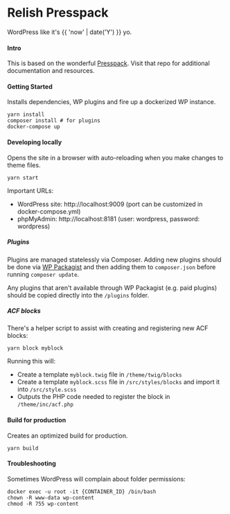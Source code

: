 # Relish Presspack
WordPress like it's {{ 'now' | date('Y') }} yo. 

#### Intro
This is based on the wonderful [Presspack](https://github.com/jaredpalmer/presspack). Visit that repo for additional documentation and resources.

#### Getting Started

Installs dependencies, WP plugins and fire up a dockerized WP instance.
```
yarn install
composer install # for plugins
docker-compose up
```

#### Developing locally

Opens the site in a browser with auto-reloading when you make changes to theme files.
```
yarn start
```

Important URLs:
* WordPress site: http://localhost:9009 (port can be customized in docker-compose.yml)
* phpMyAdmin: http://localhost:8181 (user: wordpress, password: wordpress)

##### Plugins

Plugins are managed statelessly via Composer. Adding new plugins should be done via [WP Packagist](https://wpackagist.org/) and then adding them to `composer.json` before running `composer update`.

Any plugins that aren't available through WP Packagist (e.g. paid plugins) should be copied directly into the `/plugins` folder.

##### ACF blocks

There's a helper script to assist with creating and registering new ACF blocks:

```
yarn block myblock
```

Running this will:
* Create a template `myblock.twig` file in `/theme/twig/blocks`
* Create a template `myblock.scss` file in `/src/styles/blocks` and import it into `/src/style.scss`
* Outputs the PHP code needed to register the block in `/theme/inc/acf.php`

#### Build for production

Creates an optimized build for production.
```
yarn build
```


#### Troubleshooting

Sometimes WordPress will complain about folder permissions:

```
docker exec -u root -it {CONTAINER_ID} /bin/bash
chown -R www-data wp-content
chmod -R 755 wp-content
```